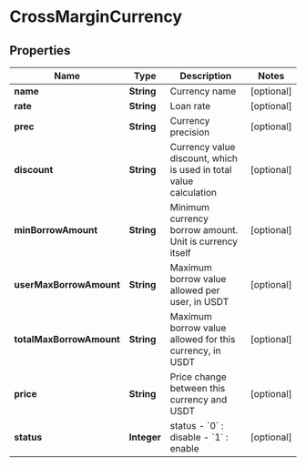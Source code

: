 
# CrossMarginCurrency

## Properties

Name | Type | Description | Notes
------------ | ------------- | ------------- | -------------
**name** | **String** | Currency name |  [optional]
**rate** | **String** | Loan rate |  [optional]
**prec** | **String** | Currency precision |  [optional]
**discount** | **String** | Currency value discount, which is used in total value calculation |  [optional]
**minBorrowAmount** | **String** | Minimum currency borrow amount. Unit is currency itself |  [optional]
**userMaxBorrowAmount** | **String** | Maximum borrow value allowed per user, in USDT |  [optional]
**totalMaxBorrowAmount** | **String** | Maximum borrow value allowed for this currency, in USDT |  [optional]
**price** | **String** | Price change between this currency and USDT |  [optional]
**status** | **Integer** | status  - &#x60;0&#x60; : disable  - &#x60;1&#x60; : enable |  [optional]

